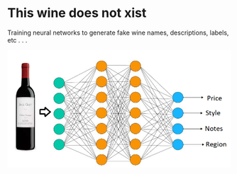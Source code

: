 [diagram]: https://raw.githubusercontent.com/cipher982/Wine-o-matic/master/images/wine_diagram_1.png "diagram"

# This wine does not xist
Training neural networks to generate fake wine names, descriptions, labels, etc . . .

![diagram]
